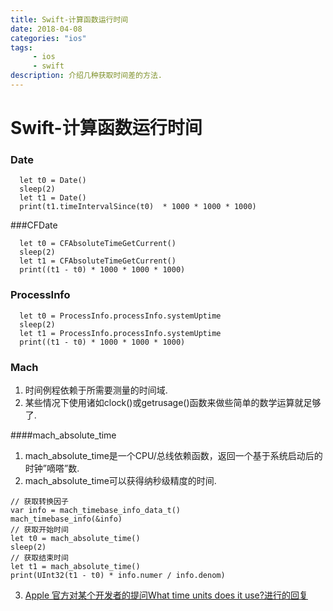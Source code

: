 ```yaml
---
title: Swift-计算函数运行时间
date: 2018-04-08 
categories: "ios"
tags: 
     - ios
     - swift
description: 介绍几种获取时间差的方法.
---
```


# Swift-计算函数运行时间

### Date

```
  let t0 = Date()
  sleep(2)
  let t1 = Date()
  print(t1.timeIntervalSince(t0)  * 1000 * 1000 * 1000)
```

###CFDate

```
  let t0 = CFAbsoluteTimeGetCurrent()
  sleep(2)
  let t1 = CFAbsoluteTimeGetCurrent()
  print((t1 - t0) * 1000 * 1000 * 1000)
```

### ProcessInfo

```
  let t0 = ProcessInfo.processInfo.systemUptime
  sleep(2)
  let t1 = ProcessInfo.processInfo.systemUptime
  print((t1 - t0) * 1000 * 1000 * 1000)
```

### Mach 

1. 时间例程依赖于所需要测量的时间域.
2. 某些情况下使用诸如clock()或getrusage()函数来做些简单的数学运算就足够了.

####mach_absolute_time

1. mach_absolute_time是一个CPU/总线依赖函数，返回一个基于系统启动后的时钟”嘀嗒”数.
2. mach_absolute_time可以获得纳秒级精度的时间.

```
// 获取转换因子
var info = mach_timebase_info_data_t()
mach_timebase_info(&info)
// 获取开始时间
let t0 = mach_absolute_time()
sleep(2)
// 获取结束时间
let t1 = mach_absolute_time()
print(UInt32(t1 - t0) * info.numer / info.denom)
```

3. [Apple 官方对某个开发者的提问What time units does it use?进行的回复](https://developer.apple.com/library/content/qa/qa1398/_index.html)